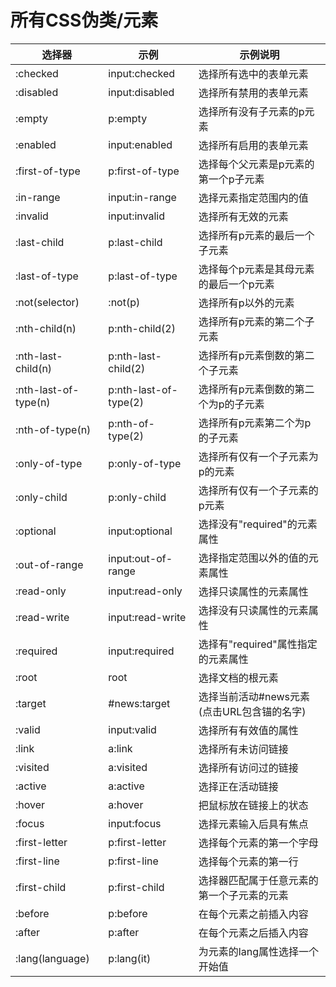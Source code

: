 # 所有CSS伪类/元素
|   选择器       | 示例         |示例说明          |
|------------   |-------       |-----------------|
|:checked       |input:checked |选择所有选中的表单元素|
|:disabled|input:disabled|选择所有禁用的表单元素|
|:empty|p:empty|选择所有没有子元素的p元素|
|:enabled	|input:enabled	|选择所有启用的表单元素|
|:first-of-type	|p:first-of-type	|选择每个父元素是p元素的第一个p子元素|
|:in-range	|input:in-range|	选择元素指定范围内的值|
|:invalid	|input:invalid|	选择所有无效的元素|
|:last-child	|p:last-child	|选择所有p元素的最后一个子元素|
|:last-of-type|	p:last-of-type|	选择每个p元素是其母元素的最后一个p元素|
|:not(selector)	|:not(p)	|选择所有p以外的元素|
|:nth-child(n)	|p:nth-child(2)	|选择所有p元素的第二个子元素|
|:nth-last-child(n)|	p:nth-last-child(2)	|选择所有p元素倒数的第二个子元素|
|:nth-last-of-type(n)|	p:nth-last-of-type(2)|	选择所有p元素倒数的第二个为p的子元素|
|:nth-of-type(n)|	p:nth-of-type(2)|	选择所有p元素第二个为p的子元素|
|:only-of-type|	p:only-of-type|	选择所有仅有一个子元素为p的元素|
|:only-child|	p:only-child|	选择所有仅有一个子元素的p元素|
|:optional|	input:optional|	选择没有"required"的元素属性|
|:out-of-range|	input:out-of-range|	选择指定范围以外的值的元素属性|
|:read-only|	input:read-only|	选择只读属性的元素属性|
|:read-write|	input:read-write|	选择没有只读属性的元素属性|
|:required|	input:required|	选择有"required"属性指定的元素属性|
|:root|	root|	选择文档的根元素|
|:target|	#news:target|	选择当前活动#news元素(点击URL包含锚的名字)|
|:valid|	input:valid|	选择所有有效值的属性|
|:link|	a:link|	选择所有未访问链接|
|:visited|	a:visited|	选择所有访问过的链接|
|:active|	a:active|	选择正在活动链接|
|:hover|	a:hover|	把鼠标放在链接上的状态|
|:focus|	input:focus|	选择元素输入后具有焦点|
|:first-letter|	p:first-letter|	选择每个元素的第一个字母|
|:first-line|	p:first-line|	选择每个元素的第一行|
|:first-child|	p:first-child|	选择器匹配属于任意元素的第一个子元素的元素|
|:before|	p:before	|在每个元素之前插入内容|
|:after|	p:after|	在每个元素之后插入内容|
|:lang(language)|	p:lang(it)|	为元素的lang属性选择一个开始值|